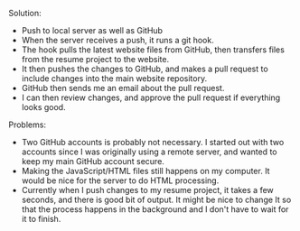 Solution:
- Push to local server as well as GitHub
- When the server receives a push, it runs a git hook.
- The hook pulls the latest website files from GitHub,
then transfers files from the resume project to the website. 
- It then pushes the changes to GitHub, and makes a pull request to 
include changes into the main website repository.
- GitHub then sends me an email about the pull request. 
- I can then review changes, and approve the pull request if everything
looks good. 

Problems:
- Two GitHub accounts is probably not necessary. I started out with
two accounts since I was originally using a remote server, and 
wanted to keep my main GitHub account secure. 
- Making the JavaScript/HTML files still happens on my computer.
It would be nice for the server to do HTML processing. 
- Currently when I push changes to my resume project, it takes a few 
seconds, and there is good bit of output. It might be nice to change It
so that the process happens in the background and I don't have to 
wait for it to finish. 